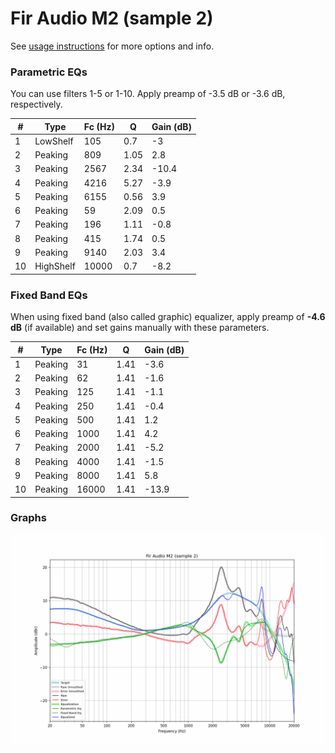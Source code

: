 # Fir Audio M2 (sample 2)
See [usage instructions](https://github.com/jaakkopasanen/AutoEq#usage) for more options and info.

### Parametric EQs
You can use filters 1-5 or 1-10. Apply preamp of -3.5 dB or -3.6 dB, respectively.

|   # | Type      |   Fc (Hz) |    Q |   Gain (dB) |
|-----|-----------|-----------|------|-------------|
|   1 | LowShelf  |       105 | 0.7  |        -3   |
|   2 | Peaking   |       809 | 1.05 |         2.8 |
|   3 | Peaking   |      2567 | 2.34 |       -10.4 |
|   4 | Peaking   |      4216 | 5.27 |        -3.9 |
|   5 | Peaking   |      6155 | 0.56 |         3.9 |
|   6 | Peaking   |        59 | 2.09 |         0.5 |
|   7 | Peaking   |       196 | 1.11 |        -0.8 |
|   8 | Peaking   |       415 | 1.74 |         0.5 |
|   9 | Peaking   |      9140 | 2.03 |         3.4 |
|  10 | HighShelf |     10000 | 0.7  |        -8.2 |

### Fixed Band EQs
When using fixed band (also called graphic) equalizer, apply preamp of **-4.6 dB** (if available) and set gains manually with these parameters.

|   # | Type    |   Fc (Hz) |    Q |   Gain (dB) |
|-----|---------|-----------|------|-------------|
|   1 | Peaking |        31 | 1.41 |        -3.6 |
|   2 | Peaking |        62 | 1.41 |        -1.6 |
|   3 | Peaking |       125 | 1.41 |        -1.1 |
|   4 | Peaking |       250 | 1.41 |        -0.4 |
|   5 | Peaking |       500 | 1.41 |         1.2 |
|   6 | Peaking |      1000 | 1.41 |         4.2 |
|   7 | Peaking |      2000 | 1.41 |        -5.2 |
|   8 | Peaking |      4000 | 1.41 |        -1.5 |
|   9 | Peaking |      8000 | 1.41 |         5.8 |
|  10 | Peaking |     16000 | 1.41 |       -13.9 |

### Graphs
![](./Fir%20Audio%20M2%20(sample%202).png)
